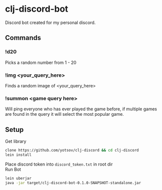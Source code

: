 # clj-discord-bot
Discord bot created for my personal discord.

## Commands
### !d20
Picks a random number from 1 - 20

### !img \<your_query_here\>
Finds a random image of <your_query_here>

### !summon \<game query here\>
Will ping everyone who has ever played the game before, if multiple games are found in the query it will
select the most popular game.

## Setup
[//]: # (switch to using https://github.com/LonoCloud/lein-voom/ for the library)
Get library
```bash
clone https://github.com/yotsov/clj-discord && cd clj-discord
lein install
```
Place discord token into `discord_token.txt` in root dir  
Run Bot
```bash
lein uberjar
java -jar target/clj-discord-bot-0.1.0-SNAPSHOT-standalone.jar
```
